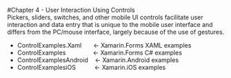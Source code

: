 #Chapter 4 - User Interaction Using Controls<br/>
Pickers, sliders, switches, and other mobile UI controls facilitate user interaction and data entry that is unique to the mobile user interface and differs from the PC/mouse interface, largely because of the use of gestures.

<ul>
<li>ControlExamples.Xaml &nbsp;&nbsp;&nbsp;&nbsp;&nbsp;&nbsp;<- Xamarin.Forms XAML examples</li>
<li>ControlExamples &nbsp;&nbsp;&nbsp;&nbsp;&nbsp;&nbsp;&nbsp;&nbsp;&nbsp;&nbsp;&nbsp;&nbsp;&nbsp;&nbsp;&nbsp;<- Xamarin.Forms C# examples</li>
<li>ControlExamplesAndroid&nbsp;&nbsp;&nbsp;&nbsp;<- Xamarin.Android examples</li>  
<li>ControlExamplesiOS&nbsp;&nbsp;&nbsp;&nbsp;&nbsp;&nbsp;&nbsp;&nbsp;&nbsp;&nbsp;&nbsp;<- Xamarin.iOS examples</li>
</ul>
